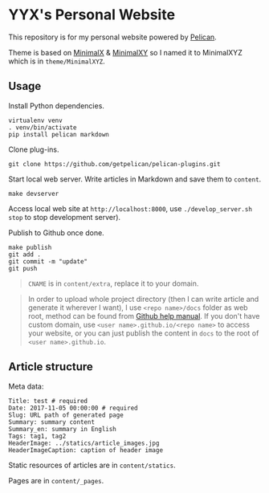 # YYX's Personal Website

This repository is for my personal website powered by [Pelican](https://github.com/getpelican/pelican).

Theme is based on [MinimalX](https://github.com/art1fa/minimalX) & [MinimalXY](https://github.com/petrnohejl/MinimalXY) so I named it to MinimalXYZ which is in `theme/MinimalXYZ`.

## Usage

Install Python dependencies.

    virtualenv venv
    . venv/bin/activate
    pip install pelican markdown

Clone plug-ins.

    git clone https://github.com/getpelican/pelican-plugins.git

Start local web server. Write articles in Markdown and save them to `content`.

    make devserver

Access local web site at `http://localhost:8000`, use `./develop_server.sh stop` to stop development server).

Publish to Github once done.

    make publish
    git add .
    git commit -m "update"
    git push

> `CNAME` is in `content/extra`, replace it to your domain.

> In order to upload whole project directory (then I can write article and generate it wherever I want), I use `<repo name>/docs` folder as web root, method can be found from [Github help manual](https://help.github.com/articles/configuring-a-publishing-source-for-github-pages/#publishing-your-github-pages-site-from-a-docs-folder-on-your-master-branch). If you don't have custom domain, use `<user name>.github.io/<repo name>` to access your website, or you can just publish the content in `docs` to the root of `<user name>.github.io`.

## Article structure

Meta data:

    Title: test # required
    Date: 2017-11-05 00:00:00 # required
    Slug: URL path of generated page
    Summary: summary content
    Summary_en: summary in English
    Tags: tag1, tag2
    HeaderImage: ../statics/article_images.jpg
    HeaderImageCaption: caption of header image

Static resources of articles are in `content/statics`.

Pages are in `content/_pages`.




